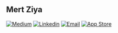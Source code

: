 ## Mert Ziya

[![Medium](https://img.shields.io/badge/Medium-black?style=flat&logo=medium&logoColor=white&labelColor=black)](https://medium.com/@mert7ziya) 
[![Linkedin](https://img.shields.io/badge/LinkedIn-blue?style=flat&logo=linkedin&logoColor=white&labelColor=blue)](https://www.linkedin.com/in/mert-ziya-a77ba9194/) 
[![Email](https://img.shields.io/badge/Email-red?style=flat&logo=gmail&logoColor=white&labelColor=red)](mailto:mertziya2200@gmail.com)
[![App Store](https://img.shields.io/badge/App%20Store-blue?style=flat&logo=app-store&logoColor=white)](https://apps.apple.com/tr/developer/mert-ziya/id1791576075)
